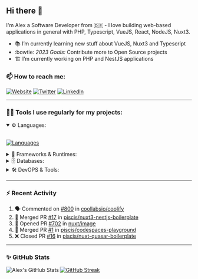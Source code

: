 ## Hi there :wave:

I'm Alex a Software Developer from 🇩🇪 - I love building web-based applications in general with PHP, Typescript, VueJS, React, NodeJS, Nuxt3.

- :books: I’m currently learning new stuff about VueJS, Nuxt3 and Typescript
- :bowtie: *2023 Goals:* Contribute more to Open Source projects
- :building_construction: I’m currently working on PHP and NestJS applications

### 📫 How to reach me:

[![Website](https://img.shields.io/website?label=piscis.io&style=for-the-badge&url=https%3A%2F%2Fpiscis.io)](https://piscis.io)
[![Twitter](https://img.shields.io/badge/Twitter-1DA1F2?style=for-the-badge&logo=twitter&logoColor=white)](https://twitter.com/intent/follow?original_referer=https%3A%2F%2Fgithub.com%2Fpiscis&screen_name=piscis168)
[![LinkedIn](https://img.shields.io/badge/LinkedIn-0077B5?style=for-the-badge&logo=linkedin&logoColor=white)](https://linkedin.com/in/alexanderpirsig)

---
### 👨‍💻 Tools I use regularly for my projects:

<details open>
<summary>⚙️ Languages:</summary>
<br>

[![Languages](https://skillicons.dev/icons?i=php,js,ts,sass,css,workers&perline=6)](https://github.com/piscis/)
</details>

<details>
<summary>🤖 Frameworks & Runtimes:</summary>
<br>

[![Frameworks & Runtimes](https://skillicons.dev/icons?i=wordpress,vue,nestjs,nuxtjs,vite,prisma,nodejs,react&perline=6)](https://github.com/piscis/)
</details>


<details>
<summary>🗄️ Databases:</summary>
<br>

[![Databases](https://skillicons.dev/icons?i=mysql,mongodb,redis&perline=6)](https://github.com/piscis/)
</details>

<details>
<summary>🛠️ DevOPS & Tools:</summary>
<br>

[![DevOPS & Tools](https://skillicons.dev/icons?i=bash,docker,git,gitlab,github,cloudflare,vscode&perline=6)](https://github.com/piscis/)
</details>

----

### :zap: Recent Activity

<!--START_SECTION:activity-->
1. 🗣 Commented on [#800](https://github.com/coollabsio/coolify/issues/800) in [coollabsio/coolify](https://github.com/coollabsio/coolify)
2. 🎉 Merged PR [#17](https://github.com/piscis/nuxt3-nestjs-boilerplate/pull/17) in [piscis/nuxt3-nestjs-boilerplate](https://github.com/piscis/nuxt3-nestjs-boilerplate)
3. 💪 Opened PR [#702](https://github.com/nuxt/image/pull/702) in [nuxt/image](https://github.com/nuxt/image)
4. 🎉 Merged PR [#1](https://github.com/piscis/codespaces-playground/pull/1) in [piscis/codespaces-playground](https://github.com/piscis/codespaces-playground)
5. ❌ Closed PR [#16](https://github.com/piscis/nuxt-quasar-boilerplate/pull/16) in [piscis/nuxt-quasar-boilerplate](https://github.com/piscis/nuxt-quasar-boilerplate)
<!--END_SECTION:activity-->

----

### ✨ GitHub Stats
  <img align="left" alt="Alex's GitHub Stats" src="https://github-readme-stats.piscis.vercel.app/api?username=piscis&show_icons=true&hide_border=true&count_private=true&show_icons=true" />

[![GitHub Streak](https://streak-stats.demolab.com/?user=piscis&theme=light)](https://github.com/piscis)

[website]: https://piscis.io
[twitter]: https://twitter.com/piscis168
[linkedin]: https://linkedin.com/in/alexanderpirsig
